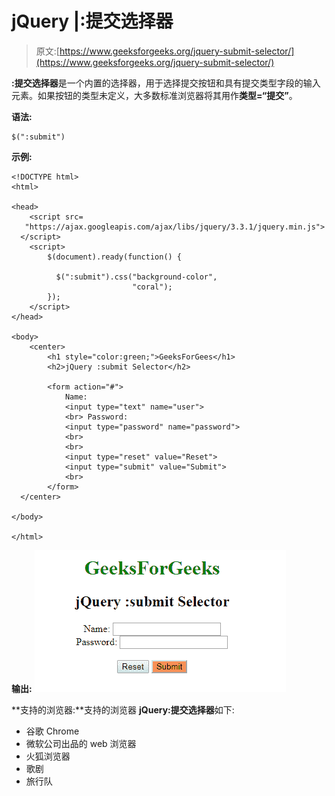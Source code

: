 # jQuery |:提交选择器

> 原文:[https://www.geeksforgeeks.org/jquery-submit-selector/](https://www.geeksforgeeks.org/jquery-submit-selector/)

**:提交选择器**是一个内置的选择器，用于选择提交按钮和具有提交类型字段的输入元素。如果按钮的类型未定义，大多数标准浏览器将其用作**类型=“提交”**。

**语法:**

```
$(":submit")
```

**示例:**

```
<!DOCTYPE html>
<html>

<head>
    <script src=
   "https://ajax.googleapis.com/ajax/libs/jquery/3.3.1/jquery.min.js">
  </script>
    <script>
        $(document).ready(function() {

          $(":submit").css("background-color", 
                           "coral");
        });
    </script>
</head>

<body>
    <center>
        <h1 style="color:green;">GeeksForGees</h1>
        <h2>jQuery :submit Selector</h2>

        <form action="#">
            Name:
            <input type="text" name="user">
            <br> Password:
            <input type="password" name="password">
            <br>
            <br>
            <input type="reset" value="Reset">
            <input type="submit" value="Submit">
            <br>
        </form>
  </center>

</body>

</html>
```

**输出:**
![](img/bffe52002d07f8d9d63014e3bbb4e16f.png)

**支持的浏览器:**支持的浏览器 **jQuery:提交选择器**如下:

*   谷歌 Chrome
*   微软公司出品的 web 浏览器
*   火狐浏览器
*   歌剧
*   旅行队